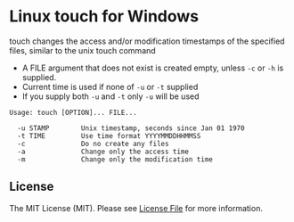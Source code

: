 # Linux touch for Windows

touch changes the access and/or modification timestamps of the specified files, similar to the unix touch command

* A FILE argument that does not exist is created empty, unless ```-c``` or ```-h``` is supplied.
* Current time is used if none of ```-u``` or ```-t``` supplied
* If you supply both ```-u``` and ```-t``` only ```-u``` will be used

```
Usage: touch [OPTION]... FILE...

  -u STAMP        Unix timestamp, seconds since Jan 01 1970
  -t TIME         Use time format YYYYMMDDHHMMSS
  -c              Do no create any files
  -a              Change only the access time
  -m              Change only the modification time
```

## License

The MIT License (MIT). Please see [License File](LICENSE) for more information.